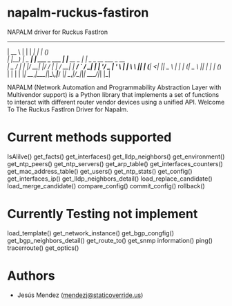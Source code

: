 # napalm-ruckus-fastiron
NAPALM driver for Ruckus FastIron

  _____            _                ______        _   _                 
 |  __ \          | |              |  ____|      | | (_)                
 | |__) |   _  ___| | ___   _ ___  | |__ __ _ ___| |_ _ _ __ ___  _ __  
 |  _  / | | |/ __| |/ / | | / __| |  __/ _` / __| __| | '__/ _ \| '_ \ 
 | | \ \ |_| | (__|   <| |_| \__ \ | | | (_| \__ \ |_| | | | (_) | | | |
 |_|  \_\__,_|\___|_|\_\\__,_|___/ |_|  \__,_|___/\__|_|_|  \___/|_| |_|


NAPALM (Network Automation and Programmability Abstraction Layer with Multivendor support) is a Python library that implements a set of functions to interact with different router vendor devices using a unified API.
Welcome To The Ruckus FastIron Driver for Napalm. 


Current methods supported
=======
IsAlilve()
get_facts()
get_interfaces()
get_lldp_neighbors()
get_environment()
get_ntp_peers()
get_ntp_servers()
get_arp_table()
get_interfaces_counters()
get_mac_address_table()
get_users()
get_ntp_stats()
get_config()
get_interfaces_ip()
get_lldp_neighbors_detail()
load_replace_candidate()
load_merge_candidate()
compare_config()
commit_config()
rollback()

Currently Testing not implement
=======
load_template()
get_network_instance()
get_bgp_congfig()
get_bgp_neighbors_detail()
get_route_to()
get_snmp information()
ping()
tracerroute()
get_optics()


Authors
=======
 * Jesús Mendez ([mendezj@staticoverride.us](mailto:mendezj@staticoverride.us))
